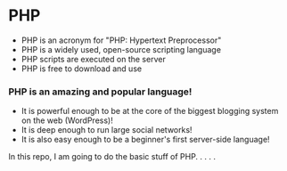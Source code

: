 # PHP
- PHP is an acronym for "PHP: Hypertext Preprocessor"
- PHP is a widely used, open-source scripting language
- PHP scripts are executed on the server
- PHP is free to download and use

### PHP is an amazing and popular language!

- It is powerful enough to be at the core of the biggest blogging system on the web (WordPress)!
- It is deep enough to run large social networks!
- It is also easy enough to be a beginner's first server-side language!


In this repo, I am going to do the basic stuff of PHP. . . .  .
